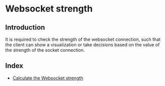 # Websocket strength
## Introduction
It is required to check the strength of the websocket connection, such that the client can show a visualization or take decisions based on the value of the strength of the socket connection.

## Index
- [Calculate the Websocket strength](calculate-the-websocket-strength.md)
